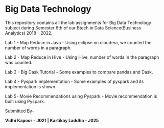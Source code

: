 # Big Data Technology
This repository contains all the lab assignments for Big Data Technology subject during Semester 6th of our Btech in Data Science(Business Analytics) 2018 - 2022.

Lab 1 - Map Reduce in Java - Using eclipse on cloudera, we counted the number of words in a paragraph.

Lab 2 - Map Reduce in Hive - Using Hive, number of words in the paragraph was counted.

Lab 3 - Big Dask Tutorial - Some examples to compare pandas and Dask.

Lab 4 - Pyspark implementation - Some examples of pyspark and its implementation is shown.

Lab 5- Movie Recommendations using Pyspark - Movie recommendation is built using Pyspark.

Submitted By-

**Vidhi Kapoor - J021 | 
Kartikay Laddha - J025**
